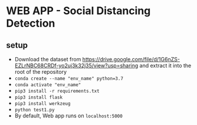# WEB APP - Social Distancing Detection

## setup

- Download the dataset from https://drive.google.com/file/d/1G6nZS-EZLrNBC68CRDf-yo2uj3k32j35/view?usp=sharing and extract it into the root of the repository
- `conda create --name "env_name" python=3.7`
- `conda activate "env_name"`
- `pip3 install -r requirements.txt`
- `pip3 install flask`
- `pip3 install werkzeug`
- `python test1.py`
- By default, Web app runs on `localhost:5000`
